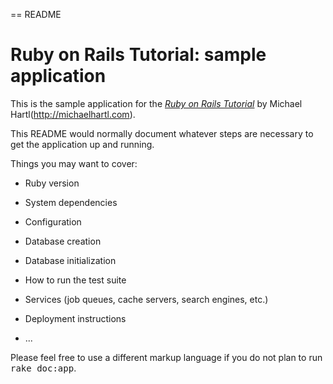 == README
# Ruby on Rails Tutorial: sample application

This is the sample application for the [*Ruby on Rails Tutorial*](http://railstutorial.org/) by Michael Hartl(http://michaelhartl.com).



This README would normally document whatever steps are necessary to get the
application up and running.

Things you may want to cover:

* Ruby version

* System dependencies

* Configuration

* Database creation

* Database initialization

* How to run the test suite

* Services (job queues, cache servers, search engines, etc.)

* Deployment instructions

* ...


Please feel free to use a different markup language if you do not plan to run
<tt>rake doc:app</tt>.
